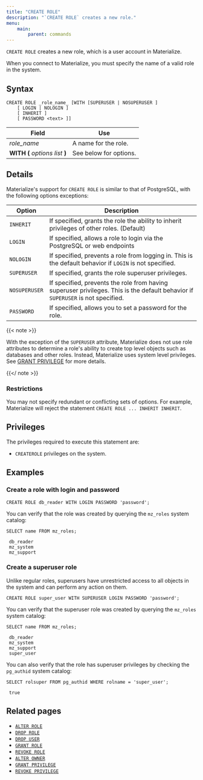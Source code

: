 ```yaml
---
title: "CREATE ROLE"
description: "`CREATE ROLE` creates a new role."
menu:
    main:
        parent: commands
---
```


`CREATE ROLE` creates a new role, which is a user account in Materialize.

When you connect to Materialize, you must specify the name of a valid role in
the system.

## Syntax

```mzsql
CREATE ROLE _role_name_ [WITH [SUPERUSER | NOSUPERUSER ]
    [ LOGIN | NOLOGIN ]
    [ INHERIT ]
    [ PASSWORD <text> ]]
```

| Field                           | Use                    |
| ------------------------------- | ---------------------- |
| _role_name_                     | A name for the role.   |
| **WITH (** _options list_ **)** | See below for options. |

## Details

Materialize's support for `CREATE ROLE` is similar to that of PostgreSQL, with
the following options exceptions:

| Option        | Description                                                                                                                     |
| ------------- | ------------------------------------------------------------------------------------------------------------------------------- |
| `INHERIT`     | If specified, grants the role the ability to inherit privileges of other roles. (Default)                                       |
| `LOGIN`       | If specified, allows a role to login via the PostgreSQL or web endpoints                                                        |
| `NOLOGIN`     | If specified, prevents a role from logging in. This is the default behavior if `LOGIN` is not specified.                        |
| `SUPERUSER`   | If specified, grants the role superuser privileges.                                                                             |
| `NOSUPERUSER` | If specified, prevents the role from having superuser privileges. This is the default behavior if `SUPERUSER` is not specified. |
| `PASSWORD`    | If specified, allows you to set a password for the role.                                                                        |

{{< note >}}

With the exception of the `SUPERUSER` attribute, Materialize does not use role attributes to determine a role's ability to create
top level objects such as databases and other roles. Instead, Materialize uses
system level privileges. See [GRANT PRIVILEGE](../grant-privilege) for more
details.

{{</ note >}}

### Restrictions

You may not specify redundant or conflicting sets of options. For example,
Materialize will reject the statement `CREATE ROLE ... INHERIT INHERIT`.

## Privileges

The privileges required to execute this statement are:

-   `CREATEROLE` privileges on the system.

## Examples

### Create a role with login and password

```mzsql
CREATE ROLE db_reader WITH LOGIN PASSWORD 'password';
```

You can verify that the role was created by querying the `mz_roles` system catalog:

```mzsql
SELECT name FROM mz_roles;
```

```nofmt
 db_reader
 mz_system
 mz_support
```

### Create a superuser role

Unlike regular roles, superusers have unrestricted access to all objects in the system and can perform any action on them.

```mzsql
CREATE ROLE super_user WITH SUPERUSER LOGIN PASSWORD 'password';
```

You can verify that the superuser role was created by querying the `mz_roles` system catalog:

```mzsql
SELECT name FROM mz_roles;
```

```nofmt
 db_reader
 mz_system
 mz_support
 super_user
```

You can also verify that the role has superuser privileges by checking the `pg_authid` system catalog:

```mzsql
SELECT rolsuper FROM pg_authid WHERE rolname = 'super_user';
```

```nofmt
 true
```

## Related pages

-   [`ALTER ROLE`](../alter-role)
-   [`DROP ROLE`](../drop-role)
-   [`DROP USER`](../drop-user)
-   [`GRANT ROLE`](../grant-role)
-   [`REVOKE ROLE`](../revoke-role)
-   [`ALTER OWNER`](../alter-owner)
-   [`GRANT PRIVILEGE`](../grant-privilege)
-   [`REVOKE PRIVILEGE`](../revoke-privilege)
